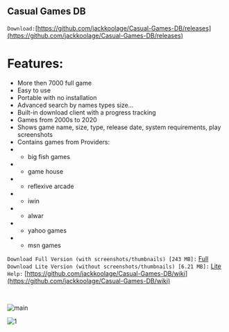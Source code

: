 ## Casual Games DB
`Download:`[https://github.com/jackkoolage/Casual-Games-DB/releases](https://github.com/jackkoolage/Casual-Games-DB/releases)<br>

# Features:
* More then 7000 full game
* Easy to use
* Portable with no installation
* Advanced search by names types size...
* Built-in download client with a progress tracking
* Games from 2000s to 2020
* Shows game name, size, type, release date, system requirements, play screenshots 
* Contains games from Providers:
* * big fish games
* * game house
* * reflexive arcade
* * iwin
* * alwar
* * yahoo games
* * msn games


`Download Full Version (with screenshots/thumbnails) [243 MB]:` [Full](https://github.com/jackkoolage/Casual-Games-DB/releases/download/0.0.0.4/Casual.Games.DB.-.Full.-.preview.4.7z)<br>
`Download Lite Version (without screenshots/thumbnails) [6.21 MB]:` [Lite](https://github.com/jackkoolage/Casual-Games-DB/releases/download/0.0.0.4/Casual.Games.DB.-.Lite.-.preview.4.zip)<br>
`Help:` [https://github.com/jackkoolage/Casual-Games-DB/wiki](https://github.com/jackkoolage/Casual-Games-DB/wiki)<br>


<br>

![main](https://i.postimg.cc/nrMp4g14/Casual-Games-Store-OZb-RXIsa-N6.png)

![1](https://i.postimg.cc/dtwYbtkZ/Casual-Games-DB-VE1-Ey-Hy-S2-M.png)
